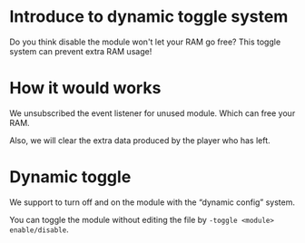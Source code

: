 # Introduce to dynamic toggle system

Do you think disable the module won't let your RAM go free? This toggle system can prevent extra RAM usage!

# How it would works

We unsubscribed the event listener for unused module. Which can free your RAM.

Also, we will clear the extra data produced by the player who has left.

# Dynamic toggle

We support to turn off and on the module with the “dynamic config” system.

You can toggle the module without editing the file by `-toggle <module> enable/disable`.
